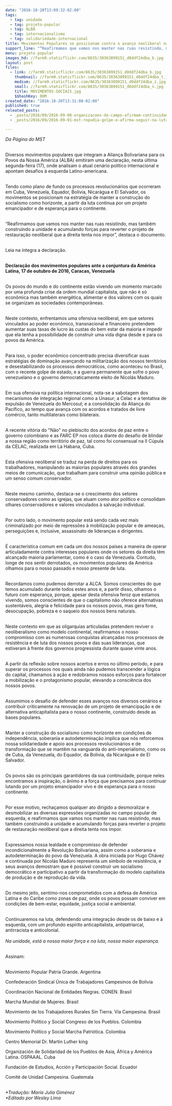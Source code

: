 ```yaml
---
date: "2016-10-20T13:09:32-02:00"
tags:
  - tag: unidade
  - tag: projeto-popular
  - tag: ALBA
  - tag: internacionalismo
  - tag: solidariedade-internacional
title: Movimentos Populares se posicionam contra o avanço neoliberal na América Latina
support_line: "“Reafirmamos que vamos nos manter nas ruas resistindo, mas também construindo a unidade e acumulando forças para reverter o projeto de restauração neoliberal\" "
menu: projeto popular
images_hd: //farm9.staticflickr.com/8635/30363899151_d0ddf24dba_b.jpg
layout: post
files:
  - link: //farm9.staticflickr.com/8635/30363899151_d0ddf24dba_b.jpg
    thumbnail: //farm9.staticflickr.com/8635/30363899151_d0ddf24dba_t.jpg
    medium: //farm9.staticflickr.com/8635/30363899151_d0ddf24dba_z.jpg
    small: //farm9.staticflickr.com/8635/30363899151_d0ddf24dba_n.jpg
    title: MOVIMENTOS-SOCIAIS.jpg
    $$hashKey: 0OM
created_date: "2016-10-20T13:31:00-02:00"
published: true
releated_posts:
  - _posts/2016/09/2016-09-08-organizacoes-do-campo-afirmam-continuidade-das-mobilizacoes-apos-acampamento-unitario.md
  - _posts/2016/09/2016-09-01-mst-repudia-golpe-e-afirma-seguir-na-luta-pela-restauracao-da-democracia-brasileira.md

---
```

<p><em>Da P&aacute;gina do MST</em><br />
&nbsp;</p>

<p>Diversos movimentos populares que integram a Alian&ccedil;a Bolivariana para os Povos da Nossa Am&eacute;rica (ALBA) emitiram uma declara&ccedil;&atilde;o, nesta &uacute;ltima segunda-feira (17), onde analisam o atual cen&aacute;rio pol&iacute;tico internacional e apontam desafios &agrave; esquerda Latino-americana.</p>

<p><br />
Tendo como plano de fundo os processos revolucion&aacute;rios que ocorreram em Cuba, Venezuela, Equador, Bol&iacute;via, Nicar&aacute;gua e El Salvador, os movimentos se posicionam na estrat&eacute;gia de manter a constru&ccedil;&atilde;o do socialismo como horizonte, a partir da luta continua por um projeto emancipador e de esperan&ccedil;a para o continente.&nbsp;</p>

<p><br />
&ldquo;Reafirmamos que vamos nos manter nas ruas resistindo, mas tamb&eacute;m construindo a unidade e acumulando for&ccedil;as para reverter o projeto de restaura&ccedil;&atilde;o neoliberal que a direita tenta nos impor&rdquo;, destaca o documento.</p>

<p><br />
Leia na &iacute;ntegra a declara&ccedil;&atilde;o.</p>

<p><br />
<strong>Declara&ccedil;&atilde;o dos movimentos populares ante a conjuntura da Am&eacute;rica Latina, 17 de outubro de 2016, Caracas, Venezuela</strong></p>

<p><br />
Os povos do mundo e do continente est&atilde;o vivendo um momento marcado por uma profunda crise da ordem mundial capitalista, que n&atilde;o &eacute; s&oacute; econ&ocirc;mica mas tamb&eacute;m energ&eacute;tica, alimentar e dos valores com os quais se organizam as sociedades contempor&acirc;neas.</p>

<p><br />
Neste contexto, enfrentamos uma ofensiva neoliberal, em que setores vinculados ao poder econ&ocirc;mico, transnacional e financeiro pretendem aumentar suas taxas de lucro &agrave;s custas do bem estar da maioria e impedir que ela tenha a possibilidade de construir uma vida digna desde e para os povos da Am&eacute;rica.</p>

<p><br />
Para isso, o poder econ&ocirc;mico concentrado precisa diversificar suas estrat&eacute;gias de domina&ccedil;&atilde;o avan&ccedil;ando na militariza&ccedil;&atilde;o dos nossos territ&oacute;rios e desestabilizando os processos democr&aacute;ticos, como aconteceu no Brasil, com o recente golpe de estado, e a guerra permanente que sofre o povo venezuelano e o governo democraticamente eleito de Nicol&aacute;s Maduro.</p>

<p><br />
Em sua ofensiva na pol&iacute;tica internacional, nota-se a sabotagem dos mecanismos de integra&ccedil;&atilde;o regional como a Unasur; a Celac e a tentativa de expuls&atilde;o de Venezuela do Mercosul; e a consolida&ccedil;&atilde;o da Alian&ccedil;a do Pac&iacute;fico, ao tempo que avan&ccedil;a com os acordos e tratados de livre com&eacute;rcio, tanto multilaterais como bilaterais.</p>

<p><br />
A recente vit&oacute;ria do &quot;N&atilde;o&quot; no plebiscito dos acordos de paz entre o governo colombiano e as FARC EP nos coloca diante do desafio de blindar a nossa regi&atilde;o como territ&oacute;rio de paz, tal como foi consensual na II C&uacute;pula da CELAC, realizada em La Habana, Cuba.</p>

<p><br />
Esta ofensiva neoliberal se traduz na perda de direitos para os trabalhadores, manipulando as maiorias populares atrav&eacute;s dos grandes meios de comunica&ccedil;&atilde;o, que trabalham para construir uma opini&atilde;o p&uacute;blica e um senso comum conservador.</p>

<p><br />
Neste mesmo caminho, destaca-se o crescimento dos setores conservadores como as igrejas, que atuam como ator pol&iacute;tico e consolidam olhares conservadores e valores vinculados &agrave; salva&ccedil;&atilde;o individual.</p>

<p><br />
Por outro lado, o movimento popular est&aacute; sendo cada vez mais criminalizado por meio de repress&otilde;es &agrave; mobiliza&ccedil;&atilde;o popular e de amea&ccedil;as, persegui&ccedil;&otilde;es e, inclusive, assassinato de lideran&ccedil;as e dirigentes.</p>

<p><br />
&Eacute; caracter&iacute;stica comum em cada um dos nossos pa&iacute;ses a maneira de operar articuladamente contra interesses populares onde os setores da direita t&ecirc;m alcan&ccedil;ado maioria parlamentar, como &eacute; o caso da Venezuela. Contudo, longe de nos sentir derrotados, os movimentos populares da Am&eacute;rica olhamos para o nosso passado e nosso presente de luta.</p>

<p><br />
Recordamos como pudemos derrotar a ALCA. Somos conscientes do que temos acumulado durante todos estes anos e, a partir disso, olhamos o futuro com esperan&ccedil;a, porque, apesar desta ofensiva feroz que estamos vivendo, somos conscientes de que o capitalismo n&atilde;o oferece alternativas sustent&aacute;veis, alegria e felicidade para os nossos povos, mas gera fome, desocupa&ccedil;&atilde;o, pobreza e o saqueio dos nossos bens naturais.</p>

<p><br />
Neste contexto em que as oligarquias articuladas pretendem reviver o neoliberalismo como modelo continental, reafirmamos o nosso compromisso com as numerosas conquistas alcan&ccedil;adas nos processos de resist&ecirc;ncia e de luta dos nossos povos e das suas lideran&ccedil;as, que estiveram &agrave; frente dos governos progressista durante quase vinte anos.</p>

<p><br />
A partir da reflex&atilde;o sobre nossos acertos e erros no &uacute;ltimo per&iacute;odo, e para superar os processos nos quais ainda n&atilde;o pudemos transcender a l&oacute;gica do capital, chamamos &agrave; a&ccedil;&atilde;o e redobramos nossos esfor&ccedil;os para fortalecer a mobiliza&ccedil;&atilde;o e o protagonismo popular, elevando a consci&ecirc;ncia dos nossos povos.</p>

<p><br />
Assumimos o desafio de defender esses avan&ccedil;os nos diversos cen&aacute;rios e contribuir criticamente na renova&ccedil;&atilde;o de um projeto de emancipa&ccedil;&atilde;o e de alternativa anticapitalista para o nosso continente, constru&iacute;do desde as bases populares.</p>

<p><br />
Manter a constru&ccedil;&atilde;o do socialismo como horizonte em condi&ccedil;&otilde;es de independ&ecirc;ncia, soberania e autodetermina&ccedil;&atilde;o implica que n&oacute;s reforcemos nossa solidariedade e apoio aos processos revolucion&aacute;rios e de transforma&ccedil;&atilde;o que se mant&ecirc;m na vanguarda do anti-imperialismo, como os de Cuba, da Venezuela, do Equador, da Bol&iacute;via, da Nicar&aacute;gua e de El Salvador.</p>

<p><br />
Os povos s&atilde;o os principais garantidores da sua continuidade, porque neles encontramos a inspira&ccedil;&atilde;o, o &acirc;nimo e a for&ccedil;a que precisamos para continuar lutando por um projeto emancipador vivo e de esperan&ccedil;a para o nosso continente.</p>

<p><br />
Por esse motivo, recha&ccedil;amos qualquer ato dirigido a desmoralizar e desmobilizar as diversas express&otilde;es organizadas no campo popular de esquerda, e reafirmamos que vamos nos manter nas ruas resistindo, mas tamb&eacute;m construindo a unidade e acumulando for&ccedil;as para reverter o projeto de restaura&ccedil;&atilde;o neoliberal que a direita tenta nos impor.</p>

<p><br />
Expressamos nossa lealdade e compromisso de defender incondicionalmente a Revolu&ccedil;&atilde;o Bolivariana, assim como a soberania e autodetermina&ccedil;&atilde;o do povo da Venezuela. A obra iniciada por Hugo Ch&aacute;vez e continuada por Nicol&aacute;s Maduro representa um s&iacute;mbolo de resist&ecirc;ncia, e seus avan&ccedil;os demostram que &eacute; poss&iacute;vel construir um socialismo democr&aacute;tico e participativo a partir da transforma&ccedil;&atilde;o do modelo capitalista de produ&ccedil;&atilde;o e de reprodu&ccedil;&atilde;o da vida.</p>

<p><br />
Do mesmo jeito, sentimo-nos comprometidos com a defesa de Am&eacute;rica Latina e do Caribe como zonas de paz, onde os povos possam conviver em condi&ccedil;&otilde;es de bem-estar, equidade, justi&ccedil;a social e ambiental.</p>

<p><br />
Continuaremos na luta, defendendo uma integra&ccedil;&atilde;o desde os de baixo e &agrave; esquerda, com um profundo esp&iacute;rito anticapitalista, antipatriarcal, antirracista e anticolonial.<br />
<br />
<em>Na unidade, est&aacute; a nossa maior for&ccedil;a e na luta, nossa maior esperan&ccedil;a.</em></p>

<p><br />
Assinam:</p>

<p><br />
Movimiento Popular Patria Grande. Argentina</p>

<p>Confederaci&oacute;n Sindical &Uacute;nica de Trabajadores Campesinos de Bolivia</p>

<p>Coordinaci&oacute;n Nacional de Entidades Negras. CONEN. Brasil</p>

<p>Marcha Mundial de Mujeres. Brasil</p>

<p>Movimiento de los Trabajadores Rurales Sin Tierra. V&iacute;a Campesina. Brasil</p>

<p>Movimiento Pol&iacute;tico y Social Congreso de los Pueblos. Colombia</p>

<p>Movimiento Pol&iacute;tico y Social Marcha Patri&oacute;tica. Colombia</p>

<p>Centro Memorial Dr. Martin Luther king</p>

<p>Organizaci&oacute;n de Solidaridad de los Pueblos de Asia, &Aacute;frica y Am&eacute;rica Latina. OSPAAAL. Cuba</p>

<p>Fundaci&oacute;n de Estudios, Acci&oacute;n y Participaci&oacute;n Social. Ecuador</p>

<p>Comit&eacute; de Unidad Campesina. Guatemala</p>

<p><br />
<em>*Tradu&ccedil;&atilde;o: Mar&iacute;a Julia Gim&eacute;nez<br />
*Editado por Wesley Lima</em></p>
